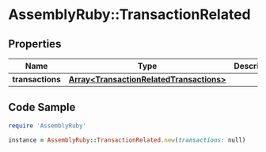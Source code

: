 # AssemblyRuby::TransactionRelated

## Properties

Name | Type | Description | Notes
------------ | ------------- | ------------- | -------------
**transactions** | [**Array&lt;TransactionRelatedTransactions&gt;**](TransactionRelatedTransactions.md) |  | [optional] 

## Code Sample

```ruby
require 'AssemblyRuby'

instance = AssemblyRuby::TransactionRelated.new(transactions: null)
```


